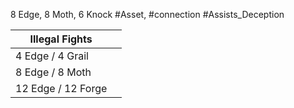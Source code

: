 8 Edge, 8 Moth, 6 Knock
#Asset, #connection #Assists_Deception

| Illegal Fights     |     |
| ------------------ | --- |
| 4 Edge / 4 Grail   |     |
| 8 Edge / 8 Moth    |     |
| 12 Edge / 12 Forge |     |


